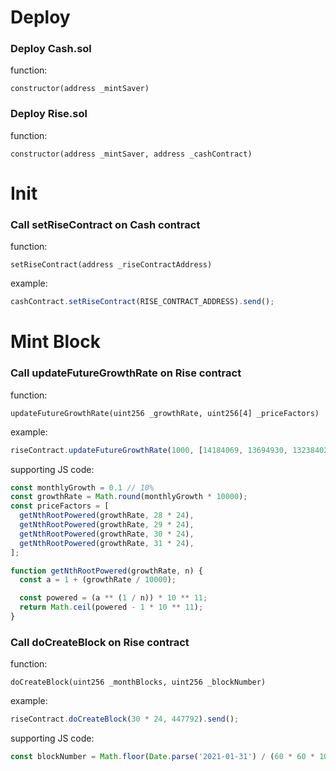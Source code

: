 # Deploy
### Deploy Cash.sol
function:
```
constructor(address _mintSaver)
```

### Deploy Rise.sol
function:
```
constructor(address _mintSaver, address _cashContract)
```

# Init
### Call setRiseContract on Cash contract 
function:
```
setRiseContract(address _riseContractAddress)
```
example: 
```js
cashContract.setRiseContract(RISE_CONTRACT_ADDRESS).send();
```

# Mint Block
### Call updateFutureGrowthRate on Rise contract
function:
```
updateFutureGrowthRate(uint256 _growthRate, uint256[4] _priceFactors)
```
example: 
```js
riseContract.updateFutureGrowthRate(1000, [14184069, 13694930, 13238402, 12811329]).send();
```
supporting JS code:
```js
const monthlyGrowth = 0.1 // 10%
const growthRate = Math.round(monthlyGrowth * 10000);
const priceFactors = [
  getNthRootPowered(growthRate, 28 * 24),
  getNthRootPowered(growthRate, 29 * 24),
  getNthRootPowered(growthRate, 30 * 24),
  getNthRootPowered(growthRate, 31 * 24),
];

function getNthRootPowered(growthRate, n) {
  const a = 1 + (growthRate / 10000);

  const powered = (a ** (1 / n)) * 10 ** 11;
  return Math.ceil(powered - 1 * 10 ** 11);
}
```

### Call doCreateBlock on Rise contract
function:
```
doCreateBlock(uint256 _monthBlocks, uint256 _blockNumber)
```
example:
```js
riseContract.doCreateBlock(30 * 24, 447792).send();
```
supporting JS code:
```js
const blockNumber = Math.floor(Date.parse('2021-01-31') / (60 * 60 * 1000));
```